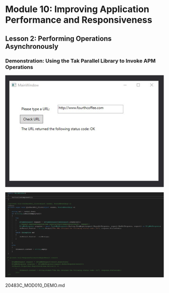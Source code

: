 # Module 10:   Improving Application Performance and Responsiveness

## Lesson 2:  Performing Operations Asynchronously

### Demonstration: Using the Tak Parallel Library to Invoke APM Operations

![](.\img\captura1.jpg)



![](.\img\captura2.jpg)



20483C_MOD010_DEMO.md

